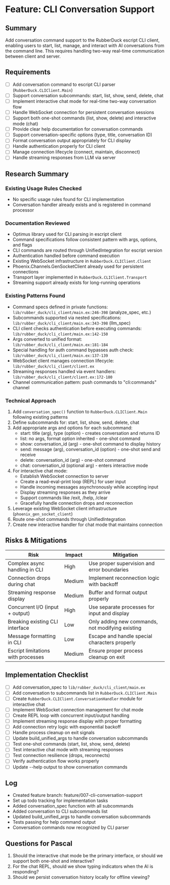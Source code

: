 # Feature: CLI Conversation Support

## Summary
Add conversation command support to the RubberDuck escript CLI client, enabling users to start, list, manage, and interact with AI conversations from the command line. This requires handling two-way real-time communication between client and server.

## Requirements
- [ ] Add conversation command to escript CLI parser (`RubberDuck.CLIClient.Main`)
- [ ] Support conversation subcommands: start, list, show, send, delete, chat
- [ ] Implement interactive chat mode for real-time two-way conversation flow
- [ ] Handle WebSocket connection for persistent conversation sessions
- [ ] Support both one-shot commands (list, show, delete) and interactive mode (chat)
- [ ] Provide clear help documentation for conversation commands
- [ ] Support conversation-specific options (type, title, conversation ID)
- [ ] Format conversation output appropriately for CLI display
- [ ] Handle authentication properly for CLI client
- [ ] Manage connection lifecycle (connect, maintain, disconnect)
- [ ] Handle streaming responses from LLM via server

## Research Summary
### Existing Usage Rules Checked
- No specific usage rules found for CLI implementation
- Conversation handler already exists and is registered in command processor

### Documentation Reviewed
- Optimus library used for CLI parsing in escript client
- Command specifications follow consistent pattern with args, options, and flags
- CLI commands are routed through UnifiedIntegration for escript version
- Authentication handled before command execution
- Existing WebSocket infrastructure in `RubberDuck.CLIClient.Client`
- Phoenix.Channels.GenSocketClient already used for persistent connections
- Transport layer implemented in `RubberDuck.CLIClient.Transport`
- Streaming support already exists for long-running operations

### Existing Patterns Found
- Command specs defined in private functions: `lib/rubber_duck/cli_client/main.ex:246-398` (analyze_spec, etc.)
- Subcommands supported via nested specifications: `lib/rubber_duck/cli_client/main.ex:343-398` (llm_spec)
- CLI client checks authentication before executing commands: `lib/rubber_duck/cli_client/main.ex:142-150`
- Args converted to unified format: `lib/rubber_duck/cli_client/main.ex:181-184`
- Special handling for auth command bypasses auth check: `lib/rubber_duck/cli_client/main.ex:137-139`
- WebSocket client manages connection lifecycle: `lib/rubber_duck/cli_client/client.ex`
- Streaming responses handled via event handlers: `lib/rubber_duck/cli_client/client.ex:172-180`
- Channel communication pattern: push commands to "cli:commands" channel

### Technical Approach
1. Add `conversation_spec()` function to `RubberDuck.CLIClient.Main` following existing patterns
2. Define subcommands for: start, list, show, send, delete, chat
3. Add appropriate args and options for each subcommand:
   - start: title (arg), type (option) - creates conversation and returns ID
   - list: no args, format option inherited - one-shot command
   - show: conversation_id (arg) - one-shot command to display history
   - send: message (arg), conversation_id (option) - one-shot send and receive
   - delete: conversation_id (arg) - one-shot command
   - chat: conversation_id (optional arg) - enters interactive mode
4. For interactive chat mode:
   - Establish WebSocket connection to server
   - Create a read-eval-print loop (REPL) for user input
   - Handle incoming messages asynchronously while accepting input
   - Display streaming responses as they arrive
   - Support commands like /exit, /help, /clear
   - Gracefully handle connection drops and reconnection
5. Leverage existing WebSocket client infrastructure (`phoenix_gen_socket_client`)
6. Route one-shot commands through UnifiedIntegration
7. Create new interactive handler for chat mode that maintains connection

## Risks & Mitigations
| Risk | Impact | Mitigation |
|------|--------|------------|
| Complex async handling in CLI | High | Use proper supervision and error boundaries |
| Connection drops during chat | Medium | Implement reconnection logic with backoff |
| Streaming response display | Medium | Buffer and format output properly |
| Concurrent I/O (input + output) | High | Use separate processes for input and display |
| Breaking existing CLI interface | Low | Only adding new commands, not modifying existing |
| Message formatting in CLI | Low | Escape and handle special characters properly |
| Escript limitations with processes | Medium | Ensure proper process cleanup on exit |

## Implementation Checklist
- [ ] Add conversation_spec to `lib/rubber_duck/cli_client/main.ex`
- [ ] Add conversation to subcommands list in `RubberDuck.CLIClient.Main`
- [ ] Create `RubberDuck.CLIClient.ConversationHandler` module for interactive chat
- [ ] Implement WebSocket connection management for chat mode
- [ ] Create REPL loop with concurrent input/output handling
- [ ] Implement streaming response display with proper formatting
- [ ] Add connection retry logic with exponential backoff
- [ ] Handle process cleanup on exit signals
- [ ] Update build_unified_args to handle conversation subcommands
- [ ] Test one-shot commands (start, list, show, send, delete)
- [ ] Test interactive chat mode with streaming responses
- [ ] Test connection resilience (drops, reconnects)
- [ ] Verify authentication flow works properly
- [ ] Update --help output to show conversation commands

## Log
- Created feature branch: feature/007-cli-conversation-support
- Set up todo tracking for implementation tasks
- Added conversation_spec function with all subcommands
- Added conversation to CLI subcommands list
- Updated build_unified_args to handle conversation subcommands
- Tests passing for help command output
- Conversation commands now recognized by CLI parser

## Questions for Pascal
1. Should the interactive chat mode be the primary interface, or should we support both one-shot and interactive?
2. For the chat REPL, should we show typing indicators when the AI is responding?
3. Should we persist conversation history locally for offline viewing?